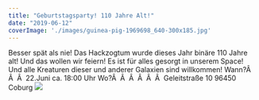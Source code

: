 ```yaml
---
title: "Geburtstagsparty! 110 Jahre Alt!"
date: "2019-06-12"
coverImage: './images/guinea-pig-1969698_640-300x185.jpg'
---
```


Besser spät als nie! Das Hackzogtum wurde dieses Jahr binäre 110 Jahre alt! Und das wollen wir feiern! Es ist für alles gesorgt in unserem Space! Und alle Kreaturen dieser und anderer Galaxien sind willkommen! Wann?Â  Â  Â  22.Juni ca. 18:00 Uhr Wo?Â  Â  Â  Â  Â  Â  Geleitstraße 10 96450 Coburg ![](../images/guinea-pig-1969698_640-300x185.jpg)
